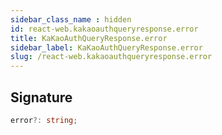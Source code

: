 ```yaml
---
sidebar_class_name : hidden
id: react-web.kakaoauthqueryresponse.error
title: KaKaoAuthQueryResponse.error
sidebar_label: KaKaoAuthQueryResponse.error
slug: /react-web.kakaoauthqueryresponse.error
---
```






## Signature

```typescript
error?: string;
```
